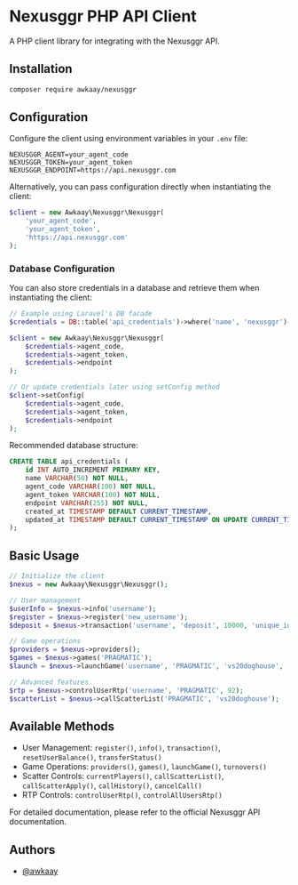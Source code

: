 # Nexusggr PHP API Client

A PHP client library for integrating with the Nexusggr API.

## Installation

```bash
composer require awkaay/nexusggr
```

## Configuration

Configure the client using environment variables in your `.env` file:

```
NEXUSGGR_AGENT=your_agent_code
NEXUSGGR_TOKEN=your_agent_token
NEXUSGGR_ENDPOINT=https://api.nexusggr.com
```

Alternatively, you can pass configuration directly when instantiating the client:

```php
$client = new Awkaay\Nexusggr\Nexusggr(
    'your_agent_code',
    'your_agent_token',
    'https://api.nexusggr.com'
);
```

### Database Configuration

You can also store credentials in a database and retrieve them when instantiating the client:

```php
// Example using Laravel's DB facade
$credentials = DB::table('api_credentials')->where('name', 'nexusggr')->first();

$client = new Awkaay\Nexusggr\Nexusggr(
    $credentials->agent_code,
    $credentials->agent_token,
    $credentials->endpoint
);

// Or update credentials later using setConfig method
$client->setConfig(
    $credentials->agent_code,
    $credentials->agent_token,
    $credentials->endpoint
);
```

Recommended database structure:

```sql
CREATE TABLE api_credentials (
    id INT AUTO_INCREMENT PRIMARY KEY,
    name VARCHAR(50) NOT NULL,
    agent_code VARCHAR(100) NOT NULL,
    agent_token VARCHAR(100) NOT NULL,
    endpoint VARCHAR(255) NOT NULL,
    created_at TIMESTAMP DEFAULT CURRENT_TIMESTAMP,
    updated_at TIMESTAMP DEFAULT CURRENT_TIMESTAMP ON UPDATE CURRENT_TIMESTAMP
);
```

## Basic Usage

```php
// Initialize the client
$nexus = new Awkaay\Nexusggr\Nexusggr();

// User management
$userInfo = $nexus->info('username');
$register = $nexus->register('new_username');
$deposit = $nexus->transaction('username', 'deposit', 10000, 'unique_id_123');

// Game operations
$providers = $nexus->providers();
$games = $nexus->games('PRAGMATIC');
$launch = $nexus->launchGame('username', 'PRAGMATIC', 'vs20doghouse', 'en');

// Advanced features
$rtp = $nexus->controlUserRtp('username', 'PRAGMATIC', 92);
$scatterList = $nexus->callScatterList('PRAGMATIC', 'vs20doghouse');
```

## Available Methods

- User Management: `register()`, `info()`, `transaction()`, `resetUserBalance()`, `transferStatus()`
- Game Operations: `providers()`, `games()`, `launchGame()`, `turnovers()`
- Scatter Controls: `currentPlayers()`, `callScatterList()`, `callScatterApply()`, `callHistory()`, `cancelCall()`
- RTP Controls: `controlUserRtp()`, `controlAllUsersRtp()`

For detailed documentation, please refer to the official Nexusggr API documentation.

## Authors

- [@awkaay](https://t.me/synystergatesofolympus)


